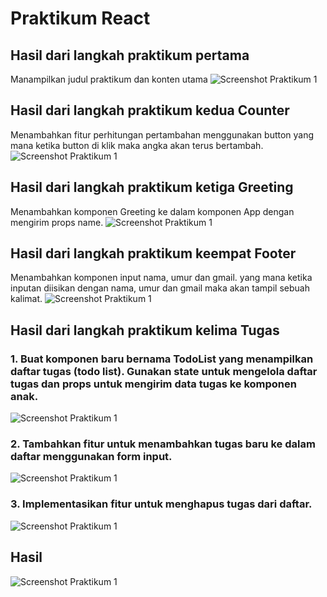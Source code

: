 # Praktikum React

## Hasil dari langkah praktikum pertama
Manampilkan judul praktikum dan konten utama
![Screenshot Praktikum 1](./screenshots/satu.jpg)

## Hasil dari langkah praktikum kedua Counter
Menambahkan fitur perhitungan pertambahan menggunakan button yang mana ketika button di klik maka angka akan terus bertambah.
![Screenshot Praktikum 1](./screenshots/dua.jpg)

## Hasil dari langkah praktikum ketiga Greeting
Menambahkan komponen Greeting ke dalam komponen App dengan mengirim props name.
![Screenshot Praktikum 1](./screenshots/tiga.jpg)

## Hasil dari langkah praktikum keempat Footer
Menambahkan komponen input nama, umur dan gmail. yang mana ketika inputan diisikan dengan nama, umur dan gmail maka akan tampil sebuah kalimat.
![Screenshot Praktikum 1](./screenshots/empat.jpg)

## Hasil dari langkah praktikum kelima Tugas
### 1. Buat komponen baru bernama TodoList yang menampilkan daftar tugas (todo list). Gunakan state untuk mengelola daftar tugas dan props untuk mengirim data tugas ke komponen anak.
![Screenshot Praktikum 1](./screenshots/tugas1.jpg)

### 2. Tambahkan fitur untuk menambahkan tugas baru ke dalam daftar menggunakan form input.
![Screenshot Praktikum 1](./screenshots/tugas2.jpg)

### 3. Implementasikan fitur untuk menghapus tugas dari daftar.
![Screenshot Praktikum 1](./screenshots/tugas3.jpg)

## Hasil
![Screenshot Praktikum 1](./screenshots/lima.jpg)
